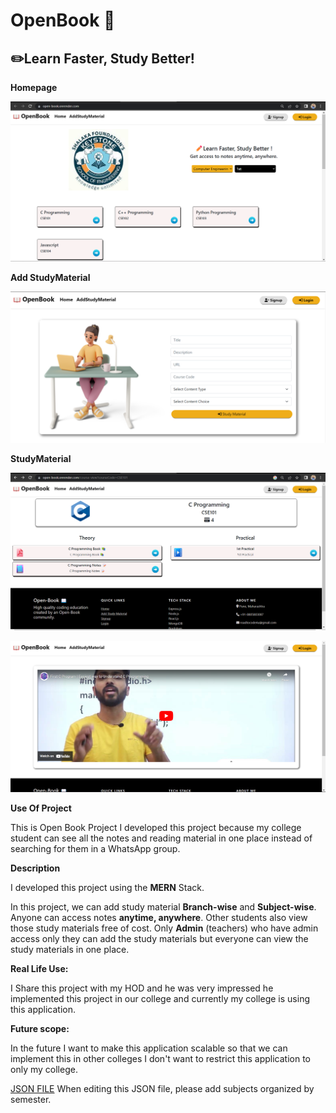 # OpenBook 📖

## ✏️Learn Faster, Study Better!

**Homepage**

![output-1](./Screenshot-1.png)

**Add StudyMaterial**

![output](./screenshot-4.png)

**StudyMaterial**

![output-2](./Screenshot-2.png)

![output-3](./Screenshot-3.png)

**Use Of Project**

This is Open Book Project I developed this project because my college student can see all the notes and reading material in one place instead of searching for them in a WhatsApp group.

**Description**

I developed this project using the **MERN** Stack.

In this project, we can add study material **Branch-wise** and **Subject-wise**. Anyone can access notes **anytime, anywhere**. Other students also view those study materials free of cost. Only **Admin** (teachers) who have admin access only they can add the study materials but everyone can view the study materials in one place.

**Real Life Use:**

I Share this project with my HOD and he was very impressed he implemented this project in our college and currently my college is using this application.

**Future scope:**

In the future I want to make this application scalable so that we can implement this in other colleges I don't want to restrict this application to only my college.

[JSON FILE](https://github.com/roadtocode4u/openbook/blob/main/client/src/utils/subjectMaps.json) When editing this JSON file, please add subjects organized by semester.

